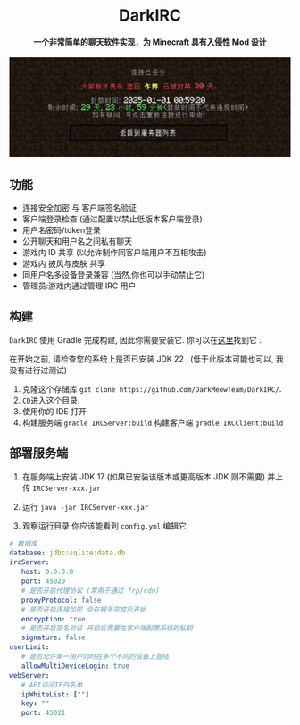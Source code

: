 <div align=center>
<h1>DarkIRC</h1>
<h4>一个非常简单的聊天软件实现，为 Minecraft 具有入侵性 Mod 设计</h4>
</div>

![在HeyPixel服务器上作弊](/docs/CheatOnHeypixel2025.png)


## 功能
- 连接安全加密 与 客户端签名验证
- 客户端登录检查 (通过配置以禁止低版本客户端登录)
- 用户名密码/token登录
- 公开聊天和用户名之间私有聊天
- 游戏内 ID 共享 (以允许制作同客户端用户不互相攻击)
- 游戏内 披风与皮肤 共享
- 同用户名多设备登录兼容 (当然,你也可以手动禁止它)
- 管理员:游戏内通过管理 IRC 用户

## 构建
`DarkIRC` 使用 Gradle 完成构建, 因此你需要安装它. 你可以在[这里](https://gradle.org/install/)找到它 .

在开始之前, 请检查您的系统上是否已安装 JDK 22 . (低于此版本可能也可以, 我没有进行过测试)

1. 克隆这个存储库 `git clone https://github.com/DarkMeowTeam/DarkIRC/`.
2. `CD`进入这个目录.
3. 使用你的 IDE 打开
4. 构建服务端 `gradle IRCServer:build` 构建客户端 `gradle IRCClient:build`

## 部署服务端

1. 在服务端上安装 JDK 17 (如果已安装该版本或更高版本 JDK 则不需要) 并上传 `IRCServer-xxx.jar`

2. 运行 `java -jar IRCServer-xxx.jar` 

3. 观察运行目录 你应该能看到 `config.yml` 编辑它

````config.yml
# 数据库
database: jdbc:sqlite:data.db
ircServer: 
   host: 0.0.0.0
   port: 45020
   # 是否开启代理协议 (常用于通过 frp/cdn)
   proxyProtocol: false
   # 是否开启连接加密 会在握手完成后开始
   encryption: true
   # 是否开启签名验证 开启后需要在客户端配置系统的私钥
   signature: false
userLimit:
   # 是否允许单一用户同时在多个不同的设备上登陆
   allowMultiDeviceLogin: true
webServer:
   # API访问IP白名单
   ipWhiteList: [""]
   key: ""
   port: 45021
````